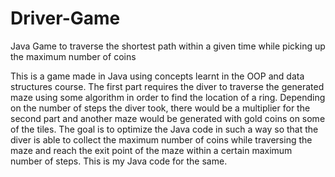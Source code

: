 # Driver-Game
Java Game to traverse the shortest path within a given time while picking up the maximum number of coins

 This is a game made in Java using concepts learnt in the OOP and data structures course. The first part requires the diver to traverse the generated maze using some algorithm in order to find the location of a ring. Depending on the number of steps the diver took, there would be a multiplier for the second part and another maze would be generated with gold coins on some of the tiles. The goal is to optimize the Java code in such a way so that the diver is able to collect the maximum number of coins while traversing the maze and reach the exit point of the maze within a certain maximum number of steps. This is my Java code for the same.
